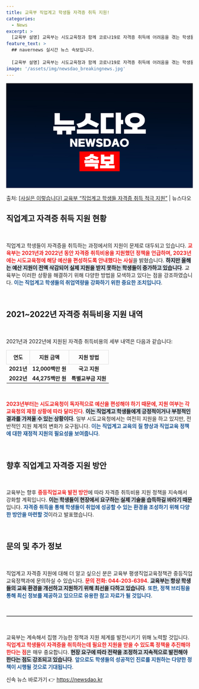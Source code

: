 ```yaml
---
title: 교육부 직업계고 학생들 자격증 취득 지원!
categories:
  - News
excerpt: >
  [교육부 설명] 교육부는 시도교육청과 함께 코로나19로 자격증 취득에 어려움을 겪는 학생들을 지원하기 위해 …
feature_text: >
  ## navernews 실시간 뉴스 속보입니다.

  [교육부 설명] 교육부는 시도교육청과 함께 코로나19로 자격증 취득에 어려움을 겪는 학생들을 지원하기 위해 …
image: '/assets/img/newsdao_breakingnews.jpg'
---
```


![뉴스다오 속보](/assets/img/newsdao_breakingnews.jpg)

<p>출처: <a href="https://newsdao.kr/2467" rel="dofollow">[사실은 이렇습니다] 교육부 “직업계고 학생들 자격증 취득 적극 지원”</a> | 뉴스다오</p>

<h2 data-ke-size="size26">직업계고 자격증 취득 지원 현황</h2>

<p data-ke-size="size16">&nbsp;</p>

직업계고 학생들이 자격증을 취득하는 과정에서의 지원이 문제로 대두되고 있습니다. <b><span style="color: #ee2323;">교육부는 2021년과 2022년 동안 자격증 취득비용을 지원했던 정책을 언급하며, 2023년에는 시도교육청에 해당 예산을 편성하도록 안내했다는 사실</span></b>을 밝혔습니다. <b><span style="background-color: #21538527;">하지만 올해는 예산 지원이 전액 삭감되어 실제 지원을 받지 못하는 학생들이 증가하고 있습니다</span></b>. 교육부는 이러한 상황을 해결하기 위해 다양한 방법을 모색하고 있다는 점을 강조하였습니다. <b><span style="color: #1a5490;">이는 직업계고 학생들의 취업역량을 강화하기 위한 중요한 조치입니다</span></b>.

<p data-ke-size="size16">&nbsp;</p>

<h2 data-ke-size="size26">2021~2022년 자격증 취득비용 지원 내역</h2>

<p data-ke-size="size16">&nbsp;</p>

2021년과 2022년에 지원된 자격증 취득비용의 세부 내역은 다음과 같습니다:

<table style="width:100%; border-collapse: collapse;">
  <tr>
    <th style="border: 1px solid #ddd; text-align: center; height: 30px;"><b>연도</b></th>
    <th style="border: 1px solid #ddd; text-align: center; height: 30px;"><b>지원 금액</b></th>
    <th style="border: 1px solid #ddd; text-align: center; height: 30px;"><b>지원 방법</b></th>
  </tr>
  <tr>
    <td style="text-align: center; height: 17px;"><b>2021년</b></td>
    <td style="text-align: center; height: 17px;"><b>12,000백만 원</b></td>
    <td style="text-align: center; height: 17px;"><b>국고 지원</b></td>
  </tr>
  <tr>
    <td style="text-align: center; height: 17px;"><b>2022년</b></td>
    <td style="text-align: center; height: 17px;"><b>44,275백만 원</b></td>
    <td style="text-align: center; height: 17px;"><b>특별교부금 지원</b></td>
  </tr>
</table>

<p data-ke-size="size16">&nbsp;</p>

<b><span style="color: #ee2323;">2023년부터는 시도교육청이 독자적으로 예산을 편성해야 하기 때문에, 지원 여부는 각 교육청의 재정 상황에 따라 달라진다</span></b>. <b><span style="background-color: #21538527;">이는 직업계고 학생들에게 긍정적이거나 부정적인 결과를 가져올 수 있는 상황이다</span></b>. 일부 시도교육청에서는 여전히 지원을 하고 있지만, 전반적인 지원 체계의 변화가 요구됩니다. <b><span style="color: #1a5490;">이는 직업계고 교육의 질 향상과 직업교육 정책에 대한 재정적 지원의 필요성을 보여줍니다</span></b>.

<p data-ke-size="size16">&nbsp;</p>

<h2 data-ke-size="size26">향후 직업계고 자격증 지원 방안</h2>

<p data-ke-size="size16">&nbsp;</p>

교육부는 향후 <b><span style="color: #ee2323;">중등직업교육 발전 방안</span></b>에 따라 자격증 취득비용 지원 정책을 지속해서 강화할 계획입니다. <b><span style="background-color: #21538527;">이는 학생들이 현장에서 요구하는 실제 기술을 습득하길 바라기 때문</span></b>입니다. <b><span style="color: #1a5490;">자격증 취득을 통해 학생들이 취업에 성공할 수 있는 환경을 조성하기 위해 다양한 방안을 마련할 것</span></b>이라고 발표했습니다.

<p data-ke-size="size16">&nbsp;</p>

<h2 data-ke-size="size26">문의 및 추가 정보</h2>

<p data-ke-size="size16">&nbsp;</p>

직업계고 자격증 지원에 대해 더 알고 싶으신 분은 교육부 평생직업교육정책관 중등직업교육정책과에 문의하실 수 있습니다. <b><span style="color: #ee2323;">문의 전화: 044-203-6394</span></b>. <b><span style="background-color: #21538527;">교육부는 항상 학생들의 교육 환경을 개선하고 지원하기 위해 최선을 다하고 있습니다</span></b>. <b><span style="color: #1a5490;">또한, 정책 브리핑을 통해 최신 정보를 제공하고 있으므로 유용한 참고 자료가 될 것입니다</span></b>.

<p data-ke-size="size16">&nbsp;</p>

<hr style="border: 1px solid #ccc;">

<p data-ke-size="size16">&nbsp;</p>

교육부는 계속해서 집행 가능한 정책과 지원 체계를 발전시키기 위해 노력할 것입니다. <b><span style="color: #ee2323;">직업계고 학생들이 자격증을 취득하는데 필요한 지원을 받을 수 있도록 정책을 추진해야 한다는 점</span></b>은 매우 중요합니다. <b><span style="background-color: #21538527;">현장 요구에 따라 전략을 조정하고 지속적으로 발전해야 한다는 점도 강조되고 있습니다</span></b>. <b><span style="color: #1a5490;">앞으로도 학생들의 성공적인 진로를 지원하는 다양한 정책이 시행될 것으로 기대됩니다</span></b>. 

신속 뉴스 바로가기 👉 <a href="https://newsdao.kr" rel="dofollow">https://newsdao.kr</a>



